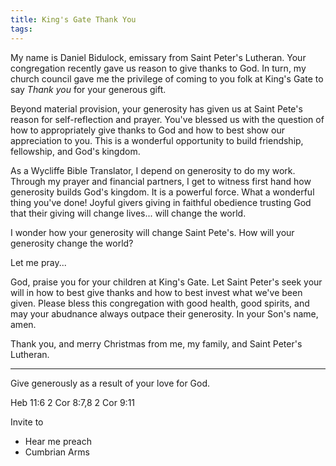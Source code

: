 ```yaml
---
title: King's Gate Thank You
tags:
---
```



My name is Daniel Bidulock, emissary from Saint Peter's Lutheran. Your congregation recently gave us reason to give thanks to God. In turn, my church council gave me the privilege of coming to you folk at King's Gate to say _Thank you_ for your generous gift.

Beyond material provision, your generosity has given us at Saint Pete's reason for self-reflection and prayer. You've  blessed us with the question of how to appropriately give thanks to God and how to best show our appreciation to you. This is a wonderful opportunity to build friendship, fellowship, and God's kingdom.

As a Wycliffe Bible Translator, I depend on generosity to do my work. Through my prayer and financial partners, I get to witness first hand how generosity builds God's kingdom. It is a powerful force. What a wonderful thing you've done! Joyful givers giving in faithful obedience trusting God that their giving will change lives... will change the world.

I wonder how your generosity will change Saint Pete's. How will your generosity change the world?

Let me pray...

God, praise you for your children at King's Gate. Let Saint Peter's seek your will in how to best give thanks and how to best invest what we've been given. Please bless this congregation with good health, good spirits, and may your abudnance always outpace their generosity. In your Son's name, amen.

Thank you, and merry Christmas from me, my family, and Saint Peter's Lutheran.



---

Give generously as a result of your love for God.

Heb 11:6
2 Cor 8:7,8
2 Cor 9:11


Invite to
 - Hear me preach
 - Cumbrian Arms

